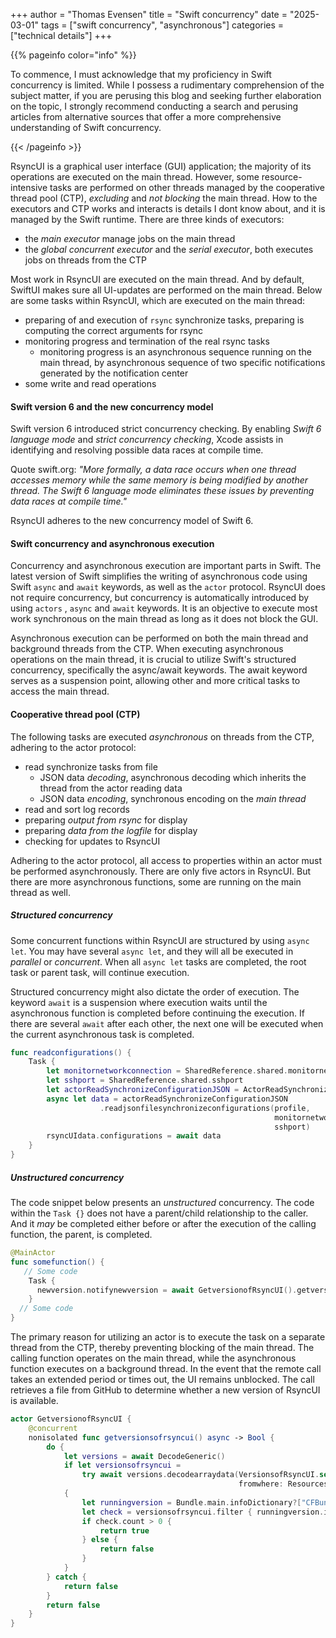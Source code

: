 +++
author = "Thomas Evensen"
title = "Swift concurrency"
date = "2025-03-01"
tags = ["swift concurrency", "asynchronous"]
categories = ["technical details"]
+++

{{% pageinfo color="info" %}}

To commence, I must acknowledge that my proficiency in Swift concurrency is limited. While I possess a rudimentary comprehension of the subject matter, if you are perusing this blog and seeking further elaboration on the topic, I strongly recommend conducting a search and perusing articles from alternative sources that offer a more comprehensive understanding of Swift concurrency.

{{< /pageinfo >}}

RsyncUI is a graphical user interface (GUI) application; the majority of its operations are executed on the main thread. However, some resource-intensive tasks are performed on other threads managed by the cooperative thread pool (CTP), *excluding* and *not blocking* the main thread. How to the executors and CTP works and interacts is details I dont know about, and it is managed by the Swift runtime. There are three kinds of executors:

- the *main executor* manage jobs on the main thread
- the *global concurrent executor* and the *serial executor*, both executes jobs on threads from the CTP

Most work in RsyncUI are executed on the main thread. And by default, SwiftUI makes sure all UI-updates are performed on the main thread.  Below are some tasks within RsyncUI, which are executed on the main thread:

- preparing of and execution of `rsync` synchronize tasks, preparing is computing the correct arguments for rsync 
- monitoring progress and termination of the real rsync tasks
	- monitoring progress is an asynchronous sequence running on the main thread, by asynchronous sequence of two specific notifications generated by the notification center
- some write and read operations

#### Swift version 6 and the new concurrency model

Swift version 6 introduced strict concurrency checking. By enabling *Swift 6 language mode*  and *strict concurrency checking*, Xcode assists in identifying and resolving possible data races at compile time.

Quote swift.org: *"More formally, a data race occurs when one thread accesses memory while the same memory is being modified by another thread. The Swift 6 language mode eliminates these issues by preventing data races at compile time."*

RsyncUI adheres to the new concurrency model of Swift 6.

#### Swift concurrency and asynchronous execution

Concurrency and asynchronous execution are important parts in Swift. The latest version of Swift simplifies the writing of asynchronous code using Swift `async` and `await` keywords, as well as the `actor` protocol. RsyncUI does not require concurrency, but concurrency is automatically introduced by using `actors` , `async` and `await` keywords. It is an objective to execute most work synchronous on the main thread as long as it does not block the GUI.

Asynchronous execution can be performed on both the main thread and background threads from the CTP. When executing asynchronous operations on the main thread, it is crucial to utilize Swift's structured concurrency, specifically the async/await keywords. The await keyword serves as a suspension point, allowing other and more critical tasks to access the main thread.


#### Cooperative thread pool (CTP)

The following tasks are executed *asynchronous* on threads from the CTP, adhering to the actor protocol:

- read synchronize tasks from file
	- JSON data *decoding*, asynchronous decoding which inherits the thread from the actor reading data
    - JSON data *encoding*, synchronous encoding on the *main thread* 
- read and sort log records
- preparing *output from rsync* for display
- preparing *data from the logfile* for display
- checking for updates to RsyncUI

Adhering to the actor protocol, all access to properties within an actor must be performed asynchronously. There are only five actors in RsyncUI. But there are more asynchronous functions, some are running on the main thread as well.

##### Structured concurrency

Some concurrent functions within RsyncUI are structured by using `async let`. You may have several `async let`, and they will all be executed in *parallel* or *concurrent*. When all `async let` tasks are completed, the root task or parent task, will continue execution. 

Structured concurrency might also dictate the order of execution. The keyword `await` is a suspension where execution waits until the asynchronous function is completed before continuing the execution. If there are several `await` after each other, the next one will be executed when the current asynchronous task is completed.

```swift
func readconfigurations() {
    Task {
       	let monitornetworkconnection = SharedReference.shared.monitornetworkconnection
        let sshport = SharedReference.shared.sshport
        let actorReadSynchronizeConfigurationJSON = ActorReadSynchronizeConfigurationJSON()
        async let data = actorReadSynchronizeConfigurationJSON
                    .readjsonfilesynchronizeconfigurations(profile,
                                                           monitornetworkconnection,
                                                           sshport)
        rsyncUIdata.configurations = await data
    }
}
```

##### Unstructured concurrency

The code snippet below presents an *unstructured* concurrency.  The code within the `Task {}` does not have a parent/child relationship to the caller. And it *may* be completed either before or after the execution of the calling function, the parent,  is completed.

```swift
@MainActor
func somefunction() {
   // Some code
    Task {
      newversion.notifynewversion = await GetversionofRsyncUI().getversionsofrsyncui()
	}
  // Some code
}
```
The primary reason for utilizing an actor is to execute the task on a separate thread from the CTP, thereby preventing blocking of the main thread. The calling function operates on the main thread, while the asynchronous function executes on a background thread. In the event that the remote call takes an extended period or times out, the UI remains unblocked. The call retrieves a file from GitHub to determine whether a new version of RsyncUI is available.

```swift
actor GetversionofRsyncUI {
    @concurrent
    nonisolated func getversionsofrsyncui() async -> Bool {
        do {
            let versions = await DecodeGeneric()
            if let versionsofrsyncui =
                try await versions.decodearraydata(VersionsofRsyncUI.self,
                                                   fromwhere: Resources().getResource(resource: .urlJSON))
            {
                let runningversion = Bundle.main.infoDictionary?["CFBundleShortVersionString"] as? String ?? ""
                let check = versionsofrsyncui.filter { runningversion.isEmpty ? true : $0.version == runningversion }
                if check.count > 0 {
                    return true
                } else {
                    return false
                }
            }
        } catch {
            return false
        }
        return false
    }
}
```
